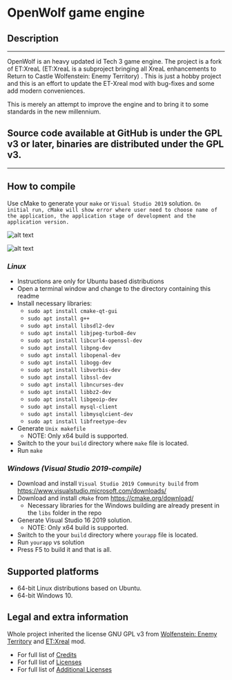 OpenWolf game engine
====================================

## Description

------------------------------------------------------------------------------------
OpenWolf is an heavy updated id Tech 3 game engine. The project is a fork of ET:XreaL (ET:XreaL is a subproject bringing all XreaL enhancements to Return to Castle Wolfenstein: Enemy Territory) . This is just a hobby project and this is an effort to update the ET-Xreal mod with bug-fixes and some add modern conveniences. 

This is merely an attempt to improve the engine and to bring it to some standards in the new millennium.

Source code available at GitHub is under the GPL v3 or later, binaries are distributed under the GPL v3.
------------------------------------------------------------------------------------
------------------------------------------------------------------------------------
## How to compile

Use cMake to generate your `make` or `Visual Studio 2019` solution.
``On initial run, cMake will show error where user need to choose name of the application, the application stage of development and the application version. ``

![alt text](https://cdn.discordapp.com/attachments/489104059027030027/815608999553794058/Compiling.jpg)

![alt text](https://cdn.discordapp.com/attachments/489104059027030027/815609028985880576/compiling_1.jpg)

### *Linux*
* Instructions are only for Ubuntu based distributions
* Open a terminal window and change to the directory containing this readme
* Install necessary libraries: 
    - `sudo apt install cmake-qt-gui`
    - `sudo apt install g++`
    - `sudo apt install libsdl2-dev`
    - `sudo apt install libjpeg-turbo8-dev`
    - `sudo apt install libcurl4-openssl-dev`
    - `sudo apt install libpng-dev`
    - `sudo apt install libopenal-dev`
    - `sudo apt install libogg-dev`
    - `sudo apt install libvorbis-dev`
    - `sudo apt install libssl-dev`
    - `sudo apt install libncurses-dev`
    - `sudo apt install libbz2-dev`
    - `sudo apt install libgeoip-dev`
    - `sudo apt install mysql-client`
    - `sudo apt install libmysqlcient-dev`
    - `sudo apt install libfreetype-dev`
* Generate `Unix makefile`
  * NOTE: Only x64 build is supported.
* Switch to the your `build` directory where `make` file is located.
* Run `make`

### *Windows (Visual Studio 2019-compile)*

* Download and install `Visual Studio 2019 Community build` from https://www.visualstudio.microsoft.com/downloads/
* Download and install `cMake` from https://cmake.org/download/
    * Necessary libraries for the Windows building are already present in the `libs` folder in the repo
* Generate Visual Studio 16 2019 solution.
    * NOTE: Only x64 build is supported.
* Switch to the your `build` directory where `yourapp` file is located.
* Run `yourapp` vs solution
* Press F5 to build it and that is all.

## Supported platforms
* 64-bit Linux distributions based on Ubuntu.
* 64-bit Windows 10.

## Legal and extra information

Whole project inherited the license GNU GPL v3 from [Wolfenstein: Enemy Territory](https://github.com/id-Software/Enemy-Territory) and [ET:Xreal](https://sourceforge.net/p/xreal/ET-XreaL/ci/master/tree/) mod.

* For full list of [Credits](https://github.com/TheDushan/OpenWolf-Engine/wiki/Credits) 
* For full list of [Licenses](https://www.gnu.org/licenses/gpl-3.0.en.html) 
* For full list of [Additional Licenses](https://github.com/TheDushan/OpenWolf-Engine/wiki/Additional-Licenses) 

